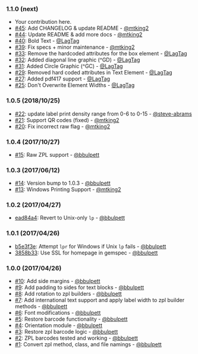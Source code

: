 ### 1.1.0 (next)

* Your contribution here.
* [#45](https://github.com/bbulpett/zebra-zpl/pull/45): Add CHANGELOG & update README - [@mtking2](https://github.com/mtking2)
* [#44](https://github.com/bbulpett/zebra-zpl/pull/44): Update README & add more docs - [@mtking2](https://github.com/mtking2)
* [#40](https://github.com/bbulpett/zebra-zpl/pull/40): Bold Text - [@LagTag](https://github.com/LagTag)
* [#39](https://github.com/bbulpett/zebra-zpl/pull/39): Fix specs + minor maintenance - [@mtking2](https://github.com/mtking2)
* [#33](https://github.com/bbulpett/zebra-zpl/pull/33): Remove the hardcoded attributes for the box element - [@LagTag](https://github.com/LagTag)
* [#32](https://github.com/bbulpett/zebra-zpl/pull/32): Added diagonal line graphic (^GD) - [@LagTag](https://github.com/LagTag)
* [#31](https://github.com/bbulpett/zebra-zpl/pull/31): Added Circle Graphic (^GC) - [@LagTag](https://github.com/LagTag)
* [#29](https://github.com/bbulpett/zebra-zpl/pull/29): Removed hard coded attributes in Text Element - [@LagTag](https://github.com/LagTag)
* [#27](https://github.com/bbulpett/zebra-zpl/pull/27): Added pdf417 support - [@LagTag](https://github.com/LagTag)
* [#25](https://github.com/bbulpett/zebra-zpl/pull/25): Don't Overwrite Element Widths - [@LagTag](https://github.com/LagTag)

### 1.0.5 (2018/10/25)

* [#22](https://github.com/bbulpett/zebra-zpl/pull/22): update label print density range from 0-6 to 0-15 - [@steve-abrams](https://github.com/steve-abrams)
* [#21](https://github.com/bbulpett/zebra-zpl/pull/21): Support QR codes (fixed) - [@mtking2](https://github.com/mtking2)
* [#20](https://github.com/bbulpett/zebra-zpl/pull/20): Fix incorrect raw flag - [@mtking2](https://github.com/mtking2)

### 1.0.4 (2017/10/27)

* [#15](https://github.com/bbulpett/zebra-zpl/pull/15): Raw ZPL support - [@bbulpett](https://github.com/bbulpett)

### 1.0.3 (2017/06/12)

* [#14](https://github.com/bbulpett/zebra-zpl/pull/14): Version bump to 1.0.3 - [@bbulpett](https://github.com/bbulpett)
* [#13](https://github.com/bbulpett/zebra-zpl/pull/13): Windows Printing Support - [@mtking2](https://github.com/mtking2)

### 1.0.2 (2017/04/27)

* [ead84a4](https://github.com/bbulpett/zebra-zpl/commit/ead84a4170f291e9a121263ac0ce577b9b5b21ba): Revert to Unix-only `lp` - [@bbulpett](https://github.com/bbulpett)

### 1.0.1 (2017/04/26)

* [b5e3f3e](https://github.com/bbulpett/zebra-zpl/commit/b5e3f3ea41960ce953073dcf1b09c28047a17b0d): Attempt `lpr` for Windows if Unix `lp` fails - [@bbulpett](https://github.com/bbulpett)
* [3858b33](https://github.com/bbulpett/zebra-zpl/commit/3858b332491d7afe34277d43530e0da7462da2b1): Use SSL for homepage in gemspec - [@bbulpett](https://github.com/bbulpett)

### 1.0.0 (2017/04/26)

* [#10](https://github.com/bbulpett/zebra-zpl/pull/10): Add side margins - [@bbulpett](https://github.com/bbulpett)
* [#9](https://github.com/bbulpett/zebra-zpl/pull/9): Add padding to sides for text blocks - [@bbulpett](https://github.com/bbulpett)
* [#8](https://github.com/bbulpett/zebra-zpl/pull/8): Add rotation to zpl builders - [@bbulpett](https://github.com/bbulpett)
* [#7](https://github.com/bbulpett/zebra-zpl/pull/7): Add international text support and apply label width to zpl builder methods - [@bbulpett](https://github.com/bbulpett)
* [#6](https://github.com/bbulpett/zebra-zpl/pull/6): Font modifications - [@bbulpett](https://github.com/bbulpett)
* [#5](https://github.com/bbulpett/zebra-zpl/pull/5): Restore barcode functionality - [@bbulpett](https://github.com/bbulpett)
* [#4](https://github.com/bbulpett/zebra-zpl/pull/4): Orientation module - [@bbulpett](https://github.com/bbulpett)
* [#3](https://github.com/bbulpett/zebra-zpl/pull/3): Restore zpl barcode logic - [@bbulpett](https://github.com/bbulpett)
* [#2](https://github.com/bbulpett/zebra-zpl/pull/2): ZPL barcodes tested and working - [@bbulpett](https://github.com/bbulpett)
* [#1](https://github.com/bbulpett/zebra-zpl/pull/1): Convert zpl method, class, and file namings - [@bbulpett](https://github.com/bbulpett)
